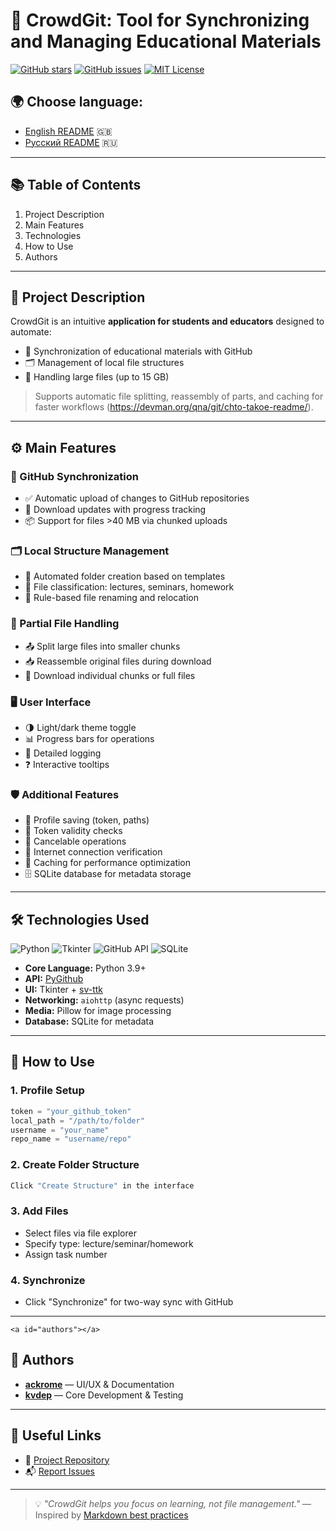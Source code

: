 # 🧠 CrowdGit: Tool for Synchronizing and Managing Educational Materials

[![GitHub stars](https://img.shields.io/github/stars/Ackrome/CrowdGit?style=for-the-badge)](https://github.com/Ackrome/CrowdGit/stargazers)
[![GitHub issues](https://img.shields.io/github/issues/Ackrome/CrowdGit?style=for-the-badge)](https://github.com/Ackrome/CrowdGit/issues)
[![MIT License](https://img.shields.io/github/license/Ackrome/CrowdGit?style=for-the-badge)](https://github.com/Ackrome/CrowdGit/blob/main/LICENSE)

## 🌍 Choose language:

- [English README](README.md) 🇬🇧
- [Русский README](README-ru.md) 🇷🇺

---

## 📚 Table of Contents

1. Project Description
2. Main Features
3. Technologies
4. How to Use
5. Authors

---


## 📌 Project Description

CrowdGit is an intuitive **application for students and educators** designed to automate:

- 🔁 Synchronization of educational materials with GitHub
- 🗂️ Management of local file structures
- 💾 Handling large files (up to 15 GB)

> Supports automatic file splitting, reassembly of parts, and caching for faster workflows (https://devman.org/qna/git/chto-takoe-readme/).

---


## ⚙️ Main Features

### 🔁 GitHub Synchronization

- ✅ Automatic upload of changes to GitHub repositories
- 🔽 Download updates with progress tracking
- 📦 Support for files >40 MB via chunked uploads

### 🗂️ Local Structure Management

- 📁 Automated folder creation based on templates
- 📄 File classification: lectures, seminars, homework
- 🔁 Rule-based file renaming and relocation

### 📁 Partial File Handling

- 📤 Split large files into smaller chunks
- 📥 Reassemble original files during download
- 📡 Download individual chunks or full files

### 🖥️ User Interface

- 🌗 Light/dark theme toggle
- 📊 Progress bars for operations
- 🧾 Detailed logging
- ❓ Interactive tooltips

### 🛡️ Additional Features

- 🧠 Profile saving (token, paths)
- 🔄 Token validity checks
- 🔁 Cancelable operations
- 📶 Internet connection verification
- 🧠 Caching for performance optimization
- 🗄️ SQLite database for metadata storage

---


## 🛠️ Technologies Used

![Python](https://img.shields.io/badge/Python-3.9+-blue?logo=python&style=flat-square)
![Tkinter](https://img.shields.io/badge/Tkinter-UI-yellow?logo=python&style=flat-square)
![GitHub API](https://img.shields.io/badge/GitHub_API-REST-orange?logo=github&style=flat-square)
![SQLite](https://img.shields.io/badge/SQLite-DB-green?logo=sqlite&style=flat-square)

- **Core Language:** Python 3.9+
- **API:** [PyGithub](https://pygithub.readthedocs.io/en/latest/)
- **UI:** Tkinter + [sv-ttk](https://github.com/rdbende/Sun-Valley-ttk-theme)
- **Networking:** `aiohttp` (async requests)
- **Media:** Pillow for image processing
- **Database:** SQLite for metadata

---


## 🚀 How to Use

### 1. Profile Setup

```python
token = "your_github_token"
local_path = "/path/to/folder"
username = "your_name"
repo_name = "username/repo"
```

### 2. Create Folder Structure

```bash
Click "Create Structure" in the interface
```

### 3. Add Files

- Select files via file explorer
- Specify type: lecture/seminar/homework
- Assign task number

### 4. Synchronize

- Click "Synchronize" for two-way sync with GitHub

---

`<a id="authors"></a>`

## 👥 Authors

- [**ackrome**](https://github.com/ackrome) — UI/UX & Documentation
- [**kvdep**](https://github.com/kvdep) — Core Development & Testing

---

## 📎 Useful Links

- 📂 [Project Repository](https://github.com/Ackrome/CrowdGit)
- 📬 [Report Issues](https://github.com/Ackrome/CrowdGit/issues/new)

---

> 💡 *"CrowdGit helps you focus on learning, not file management."*
> — Inspired by [Markdown best practices](https://ru.stackoverflow.com/questions/609631/%D0%9A%D0%B0%D0%BA-%D0%BD%D0%B0%D0%BF%D0%B8%D1%81%D0%B0%D1%82%D1%8C-%D1%85%D0%BE%D1%80%D0%BE%D1%88%D0%B8%D0%B9-readme)
